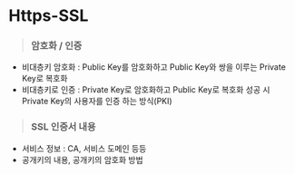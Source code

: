 # Https-SSL
> ###  암호화 / 인증
  - 비대층키 암호화 : Public Key를 암호화하고 Public Key와 쌍을 이루는 Private Key로 복호화
  - 비대층키로 인증 : Private Key로 암호화하고 Public Key로 복호화 성공 시 Private Key의 사용자를 인증 하는 방식(PKI)
  
> ###  SSL 인증서 내용
  - 서비스 정보 : CA, 서비스 도메인 등등
  - 공개키의 내용, 공개키의 암호화 방법

